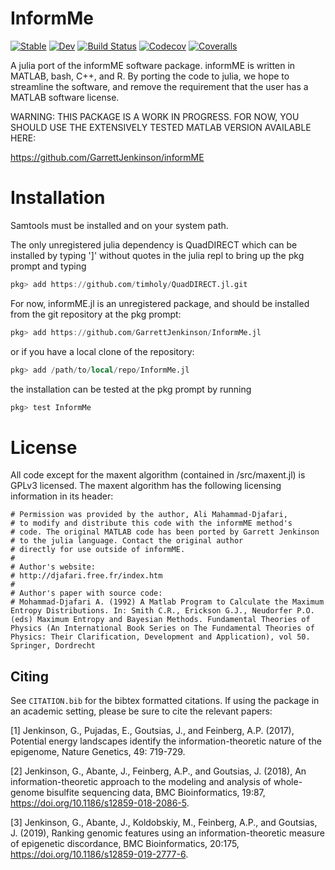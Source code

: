# InformMe

[![Stable](https://img.shields.io/badge/docs-stable-blue.svg)](https://GarrettJenkinson.github.io/InformMe.jl/stable)
[![Dev](https://img.shields.io/badge/docs-dev-blue.svg)](https://GarrettJenkinson.github.io/InformMe.jl/dev)
[![Build Status](https://travis-ci.com/GarrettJenkinson/InformMe.jl.svg?branch=master)](https://travis-ci.com/GarrettJenkinson/InformMe.jl)
[![Codecov](https://codecov.io/gh/GarrettJenkinson/InformMe.jl/branch/master/graph/badge.svg)](https://codecov.io/gh/GarrettJenkinson/InformMe.jl)
[![Coveralls](https://coveralls.io/repos/github/GarrettJenkinson/InformMe.jl/badge.svg?branch=master)](https://coveralls.io/github/GarrettJenkinson/InformMe.jl?branch=master)


A julia port of the informME software package. informME is written
in MATLAB, bash, C++, and R. By porting the code to julia, we
hope to streamline the software, and remove the requirement
that the user has a MATLAB software license.

WARNING: THIS PACKAGE IS A WORK IN PROGRESS. FOR NOW, YOU SHOULD USE
THE EXTENSIVELY TESTED MATLAB VERSION AVAILABLE HERE:

https://github.com/GarrettJenkinson/informME


# Installation

Samtools must be installed and on your system path.

The only unregistered julia dependency is QuadDIRECT which can be installed
by typing ']' without quotes in the julia repl to bring up the pkg
prompt and typing
```julia
pkg> add https://github.com/timholy/QuadDIRECT.jl.git
```

For now, informME.jl is an unregistered package, and should be installed
from the git repository at the pkg prompt:

```julia
pkg> add https://github.com/GarrettJenkinson/InformMe.jl
```
or if you have a local clone of the repository:

```julia
pkg> add /path/to/local/repo/InformMe.jl
```
the installation can be tested at the pkg prompt by running

```julia
pkg> test InformMe
```

# License
All code except for the maxent algorithm (contained in /src/maxent.jl)
is GPLv3 licensed. The maxent algorithm has the following licensing
information in its header:

```
# Permission was provided by the author, Ali Mahammad-Djafari,
# to modify and distribute this code with the informME method's
# code. The original MATLAB code has been ported by Garrett Jenkinson
# to the julia language. Contact the original author
# directly for use outside of informME.
#
# Author's website:
# http://djafari.free.fr/index.htm
#
# Author's paper with source code:
# Mohammad-Djafari A. (1992) A Matlab Program to Calculate the Maximum Entropy Distributions. In: Smith C.R., Erickson G.J., Neudorfer P.O. (eds) Maximum Entropy and Bayesian Methods. Fundamental Theories of Physics (An International Book Series on The Fundamental Theories of Physics: Their Clarification, Development and Application), vol 50. Springer, Dordrecht
```


## Citing

See `CITATION.bib` for the bibtex formatted citations. If using the package in an academic setting, please be sure to cite the relevant papers:

[1] Jenkinson, G., Pujadas, E., Goutsias, J., and Feinberg, A.P. (2017), Potential energy landscapes identify the information-theoretic nature of the epigenome, Nature Genetics, 49: 719-729.

[2] Jenkinson, G., Abante, J., Feinberg, A.P., and Goutsias, J. (2018), An information-theoretic approach to the modeling and analysis of whole-genome bisulfite sequencing data, BMC Bioinformatics, 19:87, https://doi.org/10.1186/s12859-018-2086-5.

[3] Jenkinson, G., Abante, J., Koldobskiy, M., Feinberg, A.P., and Goutsias, J. (2019), Ranking genomic features using an information-theoretic measure of epigenetic discordance, BMC Bioinformatics, 20:175, https://doi.org/10.1186/s12859-019-2777-6.
